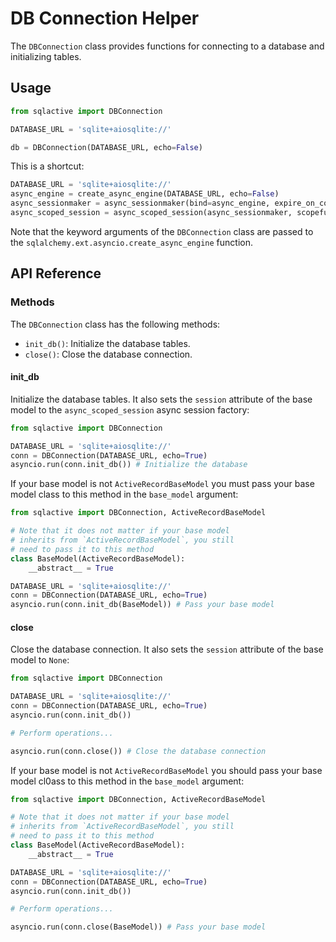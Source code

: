 # DB Connection Helper

The `DBConnection` class provides functions for connecting to
a database and initializing tables.

## Usage

```python
from sqlactive import DBConnection

DATABASE_URL = 'sqlite+aiosqlite://'

db = DBConnection(DATABASE_URL, echo=False)
```

This is a shortcut:

```python
DATABASE_URL = 'sqlite+aiosqlite://'
async_engine = create_async_engine(DATABASE_URL, echo=False)
async_sessionmaker = async_sessionmaker(bind=async_engine, expire_on_commit=False)
async_scoped_session = async_scoped_session(async_sessionmaker, scopefunc=current_task)
```

Note that the keyword arguments of the `DBConnection` class are passed to
the `sqlalchemy.ext.asyncio.create_async_engine` function.

## API Reference

### Methods

The `DBConnection` class has the following methods:

- `init_db()`: Initialize the database tables.
- `close()`: Close the database connection.

#### init_db

Initialize the database tables.
It also sets the `session` attribute of the base model to
the `async_scoped_session` async session factory:

```python
from sqlactive import DBConnection

DATABASE_URL = 'sqlite+aiosqlite://'
conn = DBConnection(DATABASE_URL, echo=True)
asyncio.run(conn.init_db()) # Initialize the database
```

If your base model is not `ActiveRecordBaseModel` you must pass
your base model class to this method in the `base_model` argument:

```python
from sqlactive import DBConnection, ActiveRecordBaseModel

# Note that it does not matter if your base model
# inherits from `ActiveRecordBaseModel`, you still
# need to pass it to this method
class BaseModel(ActiveRecordBaseModel):
    __abstract__ = True

DATABASE_URL = 'sqlite+aiosqlite://'
conn = DBConnection(DATABASE_URL, echo=True)
asyncio.run(conn.init_db(BaseModel)) # Pass your base model
```

#### close

Close the database connection.
It also sets the `session` attribute of the base model to `None`:

```python
from sqlactive import DBConnection

DATABASE_URL = 'sqlite+aiosqlite://'
conn = DBConnection(DATABASE_URL, echo=True)
asyncio.run(conn.init_db())

# Perform operations...

asyncio.run(conn.close()) # Close the database connection
```

If your base model is not `ActiveRecordBaseModel` you should pass
your base model cl0ass to this method in the `base_model` argument:

```python
from sqlactive import DBConnection, ActiveRecordBaseModel

# Note that it does not matter if your base model
# inherits from `ActiveRecordBaseModel`, you still
# need to pass it to this method
class BaseModel(ActiveRecordBaseModel):
    __abstract__ = True

DATABASE_URL = 'sqlite+aiosqlite://'
conn = DBConnection(DATABASE_URL, echo=True)
asyncio.run(conn.init_db())

# Perform operations...

asyncio.run(conn.close(BaseModel)) # Pass your base model
```
